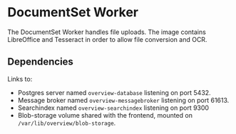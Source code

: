 
DocumentSet Worker
=================

The DocumentSet Worker handles file uploads. The image contains LibreOffice and Tesseract in order to allow file conversion and OCR.


## Dependencies

Links to:
- Postgres server named `overview-database` listening on port 5432.
- Message broker named `overview-messagebroker` listening on port 61613.
- Searchindex named `overview-searchindex` listening on port 9300
- Blob-storage volume shared with the frontend, mounted on `/var/lib/overview/blob-storage`.
